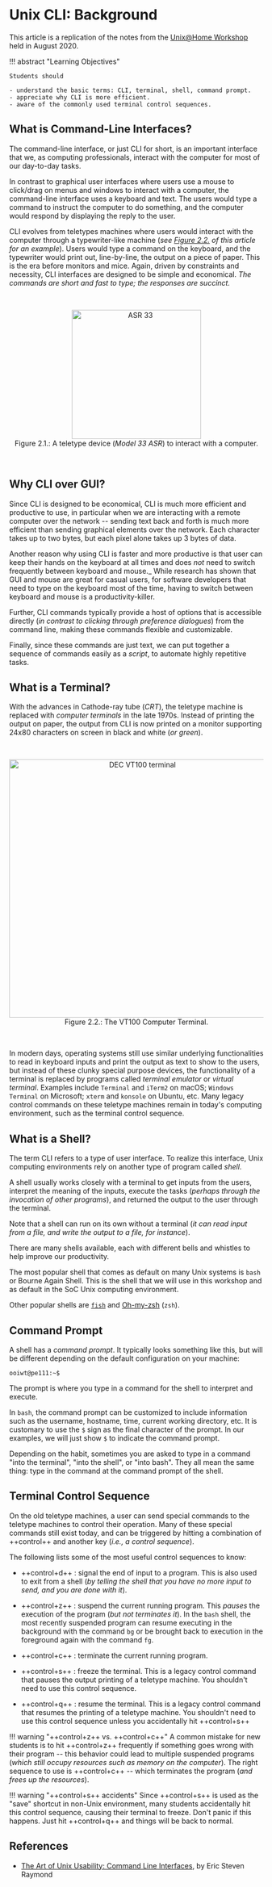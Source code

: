 # Unix CLI: Background

This article is a replication of the notes from the [Unix@Home Workshop](https://nus-unix-workshop.github.io/2021-s1) held in August 2020.

!!! abstract "Learning Objectives"

    Students should

    - understand the basic terms: CLI, terminal, shell, command prompt.
    - appreciate why CLI is more efficient.
    - aware of the commonly used terminal control sequences.

## What is Command-Line Interfaces?

The command-line interface, or just CLI for short, is an important interface that we, as computing professionals, interact with the computer for most of our day-to-day tasks.

In contrast to graphical user interfaces where users use a mouse to click/drag on menus and windows to interact with a computer, the command-line interface uses a keyboard and text.  The users would type a command to instruct the computer to do something, and the computer would respond by displaying the reply to the user.

CLI evolves from teletypes machines where users would interact with the computer through a typewriter-like machine (_see [Figure 2.2.](#figure2_2) of this article for an example_).  Users would type a command on the keyboard, and the typewriter would print out, line-by-line, the output on a piece of paper.  This is the era before monitors and mice.  Again, driven by constraints and necessity, CLI interfaces are designed to be simple and economical.  _The commands are short and fast to type; the responses are succinct._

<br><div align="center" id="figure2_1">
<a title="Bubba73 (Jud McCranie) / CC BY-SA (https://creativecommons.org/licenses/by-sa/3.0)" href="https://commons.wikimedia.org/wiki/File:ASR_33.jpg"><img width="256" alt="ASR 33" src="https://upload.wikimedia.org/wikipedia/commons/thumb/1/18/ASR_33.jpg/256px-ASR_33.jpg"></a>
<br>Figure 2.1.: A teletype device (_Model 33 ASR_) to interact with a computer.
</div><br>

## Why CLI over GUI?

Since CLI is designed to be economical, CLI is much more efficient and productive to use, in particular when we are interacting with a remote computer over the network -- sending text back and forth is much more efficient than sending graphical elements over the network.  Each character takes up to two bytes, but each pixel alone takes up 3 bytes of data.

Another reason why using CLI is faster and more productive is that user can keep their hands on the keyboard at all times and does _not_ need to switch frequently between keyboard and mouse._  While research has shown that GUI and mouse are great for casual users, for software developers that need to type on the keyboard most of the time, having to switch between keyboard and mouse is a productivity-killer.

Further, CLI commands typically provide a host of options that is accessible directly (_in contrast to clicking through preference dialogues_) from the command line, making these commands flexible and customizable.

Finally, since these commands are just text, we can put together a sequence of commands easily as a _script_, to automate highly repetitive tasks.


## What is a Terminal?

With the advances in Cathode-ray tube (_CRT_), the teletype machine is replaced with _computer terminals_ in the late 1970s.  Instead of printing the output on paper, the output from CLI is now printed on a monitor supporting 24x80 characters on screen in black and white (_or green_).

<br><div align=center id="figure2_2">
<a title="Jason Scott / CC BY (https://creativecommons.org/licenses/by/2.0)" href="https://commons.wikimedia.org/wiki/File:DEC_VT100_terminal.jpg"><img width="512" alt="DEC VT100 terminal" src="https://upload.wikimedia.org/wikipedia/commons/thumb/9/99/DEC_VT100_terminal.jpg/512px-DEC_VT100_terminal.jpg"></a>
<br>Figure 2.2.: The VT100 Computer Terminal.
</div><br>

In modern days, operating systems still use similar underlying functionalities to read in keyboard inputs and print the output as text to show to the users, but instead of these clunky special purpose devices, the functionality of a terminal is replaced by programs called _terminal emulator_ or _virtual terminal_.  Examples include `Terminal` and `iTerm2` on macOS; `Windows Terminal` on Microsoft; `xterm` and `konsole` on Ubuntu, etc.  Many legacy control commands on these teletype machines remain in today's computing environment, such as the terminal control sequence.

## What is a Shell?

The term CLI refers to a type of user interface.  To realize this interface, Unix computing environments rely on another type of program called _shell_.  

A shell usually works closely with a terminal to get inputs from the users, interpret the meaning of the inputs, execute the tasks (_perhaps through the invocation of other programs_), and returned the output to the user through the terminal.

Note that a shell can run on its own without a terminal (_it can read input from a file, and write the output to a file, for instance_).

There are many shells available, each with different bells and whistles to help improve our productivity.  

The most popular shell that comes as default on many Unix systems is `bash` or Bourne Again Shell.  This is the shell that we will use in this workshop and as default in the SoC Unix computing environment.

Other popular shells are [`fish`](https://fishshell.com/) and [Oh-my-zsh](https://ohmyz.sh/) (`zsh`).

## Command Prompt

A shell has a _command prompt_. It typically looks something like this, but will be different depending on the default configuration on your machine:

```
ooiwt@pe111:~$
```

The prompt is where you type in a command for the shell to interpret and execute.  

In `bash`, the command prompt can be customized to include information such as the username, hostname, time, current working directory, etc.  It is customary to use the `$` sign as the final character of the prompt.  In our examples, we will just show `$` to indicate the command prompt.

Depending on the habit, sometimes you are asked to type in a command "into the terminal", "into the shell", or "into bash".  They all mean the same thing: type in the command at the command prompt of the shell.

## Terminal Control Sequence

On the old teletype machines, a user can send special commands to the teletype machines to control their operation.  Many of these special commands still exist today, and can be triggered by hitting a combination of ++control++ and another key (_i.e., a control sequence_).

The following lists some of the most useful control sequences to know:

- ++control+d++
:   signal the end of input to a program.  This is also used to exit from a shell (_by telling the shell that you have no more input to send, and you are done with it_).

- ++control+z++
:   suspend the current running program.  This _pauses_ the execution of the program (_but not terminates it_).  In the `bash` shell, the most recently suspended program can resume executing in the background with the command `bg` or be brought back to execution in the foreground again with the command `fg`.   

- ++control+c++
:   terminate the current running program.

- ++control+s++
:   freeze the terminal.  This is a legacy control command that pauses the output printing of a teletype machine.  You shouldn't need to use this control sequence.

- ++control+q++
:   resume the terminal.  This is a legacy control command that resumes the printing of a teletype machine.  You shouldn't need to use this control sequence unless you accidentally hit ++control+s++


!!! warning "++control+z++ vs. ++control+c++"
    A common mistake for new students is to hit ++control+z++ frequently if something goes wrong with their program -- this behavior could lead to multiple suspended programs (_which still occupy resources such as memory on the computer_).  The right sequence to use is ++control+c++ -- which terminates the program (_and frees up the resources_).

!!! warning "++control+s++ accidents"
    Since ++control+s++ is used as the "save" shortcut in non-Unix environment, many students accidentally hit this control sequence, causing their terminal to freeze.  Don't panic if this happens.  Just hit ++control+q++ and things will be back to normal.

## References

- [The Art of Unix Usability: Command Line Interfaces](http://www.catb.org/~esr/writings/taouu/taouu.html#id3017631), by Eric Steven Raymond
